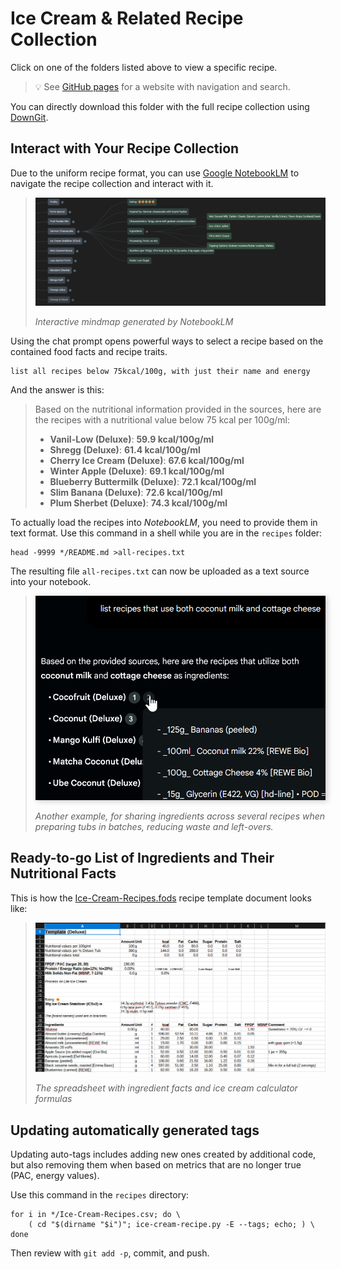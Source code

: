 # Ice Cream & Related Recipe Collection

Click on one of the folders listed above to view a specific recipe.

> 💡 See [GitHub pages](https://jhermann.github.io/ice-creamery/)
>  for a website with navigation and search.

You can directly download this folder with the full recipe collection using
[DownGit](https://downgit.github.io/#/home?url=https://github.com/jhermann/ice-creamery/tree/main/recipes).

## Interact with Your Recipe Collection

Due to the uniform recipe format, you can use
[Google NotebookLM](https://notebooklm.google/) to navigate the recipe collection and interact with it.

> <img width=640 alt="Mindmap from NotebookLM" src="https://raw.githubusercontent.com/jhermann/ice-creamery/refs/heads/main/assets/mindmap-NotebookLM.png" />
>
> *Interactive mindmap generated by NotebookLM*

Using the chat prompt opens powerful ways to select a recipe based on the contained food facts and recipe traits.

    list all recipes below 75kcal/100g, with just their name and energy

And the answer is this:

> Based on the nutritional information provided in the sources, here are the recipes with a nutritional value below 75 kcal per 100g/ml:
> 
> * **Vanil-Low (Deluxe)**: **59.9 kcal/100g/ml**
> * **Shregg (Deluxe)**: **61.4 kcal/100g/ml**
> * **Cherry Ice Cream (Deluxe)**: **67.6 kcal/100g/ml**
> * **Winter Apple (Deluxe)**: **69.1 kcal/100g/ml**
> * **Blueberry Buttermilk (Deluxe)**: **72.1 kcal/100g/ml**
> * **Slim Banana (Deluxe)**: **72.6 kcal/100g/ml**
> * **Plum Sherbet (Deluxe)**: **74.3 kcal/100g/ml**

To actually load the recipes into *NotebookLM*, you need to provide them in text format.
Use this command in a shell while you are in the `recipes` folder:

    head -9999 */README.md >all-recipes.txt

The resulting file `all-recipes.txt` can now be uploaded as a text source into your notebook.

> <img width=480 alt="spreadsheet-template" src="https://raw.githubusercontent.com/jhermann/ice-creamery/refs/heads/main/assets/prompt-ingredient-combo.png" style="filter: drop-shadow(3px 2px 4px #ccc);" />
> 
> *Another example, for sharing ingredients across several recipes when preparing tubs in batches, reducing waste and left-overs.*

## Ready-to-go List of Ingredients and Their Nutritional Facts

This is how the [Ice-Cream-Recipes.fods](https://github.com/jhermann/ice-creamery/blob/main/recipes/Ice-Cream-Recipes.fods)
recipe template document looks like:

> <img width=640 alt="spreadsheet-template" src="https://github.com/jhermann/ice-creamery/blob/main/assets/spreadsheet-template.png?raw=true" />
>
> *The spreadsheet with ingredient facts and ice cream calculator formulas*

## Updating automatically generated tags
Updating auto-tags includes adding new ones created by additional code,
but also removing them when based on metrics that are no longer true (PAC, energy values).

Use this command in the `recipes` directory:

    for i in */Ice-Cream-Recipes.csv; do \
        ( cd "$(dirname "$i")"; ice-cream-recipe.py -E --tags; echo; ) \
    done

Then review with `git add -p`, commit, and push.
